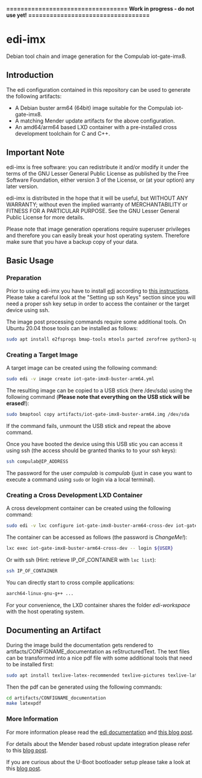 **==================================**
**Work in progress - do not use yet!**
**==================================**

# edi-imx

Debian tool chain and image generation for the Compulab iot-gate-imx8.

## Introduction

The edi configuration contained in this repository can be used to
generate the following artifacts:

* A Debian buster arm64 (64bit) image suitable for the Compulab iot-gate-imx8.
* A matching Mender update artifacts for the above configuration.
* An amd64/arm64 based LXD container with a pre-installed
cross development toolchain for C and C++.

## Important Note

edi-imx is free software: you can redistribute it and/or modify
it under the terms of the GNU Lesser General Public License as published by
the Free Software Foundation, either version 3 of the License, or
(at your option) any later version.

edi-imx is distributed in the hope that it will be useful,
but WITHOUT ANY WARRANTY; without even the implied warranty of
MERCHANTABILITY or FITNESS FOR A PARTICULAR PURPOSE.  See the
GNU Lesser General Public License for more details.

Please note that image generation operations require superuser privileges
and therefore you can easily break your host operating system. Therefore
make sure that you have a backup copy of your data.

## Basic Usage

### Preparation

Prior to using edi-imx you have to install [edi](https://www.get-edi.io)
according to
[this instructions](https://docs.get-edi.io/en/latest/getting_started.html).
Please take a careful look at the "Setting up ssh Keys" section since you
will need a proper ssh key setup in order to access the container or
the target device using ssh.

The image post processing commands require some additional tools. On
Ubuntu 20.04 those tools can be installed as follows:

``` bash
sudo apt install e2fsprogs bmap-tools mtools parted zerofree python3-sphinx mender-artifact
```

### Creating a Target Image

A target image can be created using the following command:

``` bash
sudo edi -v image create iot-gate-imx8-buster-arm64.yml
```

The resulting image can be copied to a USB stick (here /dev/sda)
using the following command
(**Please note that everything on the USB stick will be erased!**):

``` bash
sudo bmaptool copy artifacts/iot-gate-imx8-buster-arm64.img /dev/sda
```

If the command fails, unmount the USB stick and repeat the above command.

Once you have booted the device using this USB stic you can
access it using ssh (the access should be granted thanks to to your
ssh keys):

``` bash
ssh compulab@IP_ADDRESS
```

The password for the user _compulab_ is _compulab_ (just in case you want to
execute a command using `sudo` or login via a local terminal).

### Creating a Cross Development LXD Container

A cross development container can be created using the
following command:

``` bash
sudo edi -v lxc configure iot-gate-imx8-buster-arm64-cross-dev iot-gate-imx8-buster-arm64-cross-dev.yml
```

The container can be accessed as follows (the password is _ChangeMe!_):

``` bash
lxc exec iot-gate-imx8-buster-arm64-cross-dev -- login ${USER}
```

Or with ssh (Hint: retrieve IP_OF_CONTAINER with `lxc list`):

``` bash
ssh IP_OF_CONTAINER
```

You can directly start to cross compile applications:


``` bash
aarch64-linux-gnu-g++ ...
```

For your convenience, the LXD container shares the folder _edi-workspace_
with the host operating system.


## Documenting an Artifact

During the image build the documentation gets rendered to artifacts/CONFIGNAME_documentation
as reStructuredText. The text files can be transformed into a nice pdf file with some
additional tools that need to be installed first:

``` bash
sudo apt install texlive-latex-recommended texlive-pictures texlive-latex-extra latexmk
```

Then the pdf can be generated using the following commands:

``` bash
cd artifacts/CONFIGNAME_documentation
make latexpdf
```

### More Information

For more information please read the [edi documentation](https://docs.get-edi.io) and
[this blog post](https://www.get-edi.io/A-new-Approach-to-Operating-System-Image-Generation/).

For details about the Mender based robust update integration please refer to this
[blog post](https://www.get-edi.io/Updating-a-Debian-Based-IoT-Fleet/).

If you are curious about the U-Boot bootloader setup please take a look at this
[blog post](https://www.get-edi.io/Booting-Debian-with-U-Boot/).
